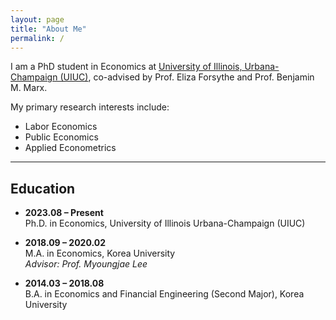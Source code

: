 ```yaml
---
layout: page
title: "About Me"
permalink: /
---
```


I am a PhD student in Economics at [University of Illinois, Urbana-Champaign (UIUC)](https://illinois.edu), co-advised by Prof. Eliza Forsythe and Prof. Benjamin M. Marx.  

My primary research interests include:
- Labor Economics
- Public Economics
- Applied Econometrics

---

## Education

- **2023.08 – Present**  
  Ph.D. in Economics, University of Illinois Urbana-Champaign (UIUC)

- **2018.09 – 2020.02**  
  M.A. in Economics, Korea University  
  *Advisor: Prof. Myoungjae Lee*

- **2014.03 – 2018.08**  
  B.A. in Economics and Financial Engineering (Second Major), Korea University
